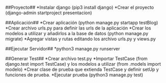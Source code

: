 ##Proyecto##
*Instalar django (pip3 install django)
*Crear el proyecto (django-admin startproject presentacion)

##Aplicación##
  *Crear aplicación (python manage.py startapp testBlog)
  *Crear archivo urls.py para definir las urls de la aplicación
  *Crear los modelos a utilizar y añadirlos a la base de datos (python manage.py migrate)
  *Agregar vistas y rutas editando los archivo urls.py y views.py

##Ejecutar Servidor##
  *python3 manage.py runserver

##Generar Test##
*Crear archivo test.py
*Importar TestCase (from django.test import TestCase) y los modelos a utilizar (from .models import modelo)
*Crear clase de prueba que extienda TestCase y definir setUp y funciones de prueba.
*Ejecutar prueba (python3 manage.py test)

